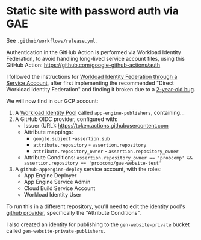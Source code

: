 # Static site with password auth via GAE

See `.github/workflows/release.yml`.

Authentication in the GitHub Action is performed via Workload Identity Federation, to avoid handling long-lived service account files, using this GitHub Action: https://github.com/google-github-actions/auth

I followed the instructions for [Workload Identity Federation through a Service Account](https://github.com/google-github-actions/auth?tab=readme-ov-file#workload-identity-federation-through-a-service-account), after first 
implementing the recommended "Direct Workload Identity Federation" and finding it broken due to a [2-year-old bug](https://github.com/firebase/firebase-admin-node/issues/1377).

We will now find in our GCP account:

1. A [Workload Identity Pool](https://cloud.google.com/iam/docs/manage-workload-identity-pools-providers) called `app-engine-publishers`, containing...
2. A GitHub OIDC provider, configured with:
    - Issuer (URL): https://token.actions.githubusercontent.com
    - Attribute mappings:
        - `google.subject` -`assertion.sub`
        - `attribute.repository` - `assertion.repository`
        - `attribute.repository_owner` - `assertion.repository_owner`
    - Attribute Conditions:
        `assertion.repository_owner == 'probcomp' && assertion.repository == 'probcomp/gae-website-test'`    
3. A `github-appengine-deploy` service account, with the roles:
    - App Engine Deployer
    - App Engine Service Admin
    - Cloud Build Service Account
    - Workload Identity User

To run this in a different repository, you'll need to edit the identity pool's [github provider](https://console.cloud.google.com/iam-admin/workload-identity-pools/pool/app-engine-publishers/provider/github?project=probcomp-caliban), specifically the "Attribute Conditions".

I also created an identity for publishing to the `gen-website-private` bucket called `gen-website-private-publishers`.